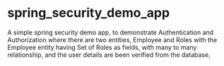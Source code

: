 # spring_security_demo_app
A simple spring security demo app, to demonstrate Authentication and Authorization where there are two entities, Employee and Roles with the Employee entity having Set of Roles as fields, with many to many relationship, and the user details are been verified from the database, 
